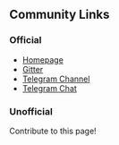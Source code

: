 ## Community Links

### Official

- [Homepage](https://greenteaos.github.io)
- [Gitter](https://gitter.im/GreenteaOS/Lobby)
- [Telegram Channel](https://telegram.me/greenteaos_news)
- [Telegram Chat](https://telegram.me/greenteaos)

### Unofficial

Contribute to this page!
